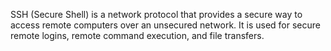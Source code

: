 SSH (Secure Shell) is a network protocol that provides a secure way to access remote computers over an unsecured network. It is used for secure remote logins, remote command execution, and file transfers.
